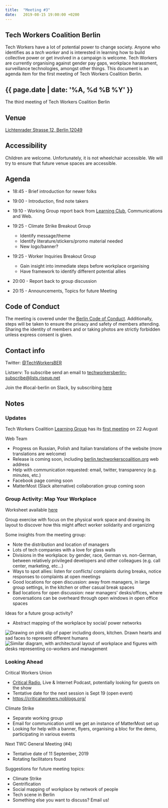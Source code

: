 ```yaml
---
title:  "Meeting #3"
date:   2019-08-15 19:00:00 +0200
---
```


## Tech Workers Coalition Berlin
Tech Workers have a lot of potential power to change society. Anyone who identifies as a _tech worker_ and is interested in learning how to build collective power or get involved in a campaign is welcome. Tech Workers are currently organising against gender pay gaps, workplace harassment, surveillance technologies, amongst other things. This document is an agenda item for the first meeting of Tech Workers Coalition Berlin.

## {{ page.date | date: '%A, %d %B %Y' }}
The third meeting of Tech Workers Coalition Berlin

## Venue

[Lichtenrader Strasse 12, Berlin 12049](https://www.google.com/maps/place/Lichtenrader+Str.+12,+12049+Berlin/@52.4766447,13.4179108,17z/data=!3m1!4b1!4m5!3m4!1s0x47a84fbe2daadf25:0xfeb48f8157c6f59e!8m2!3d52.4766447!4d13.4200995)

## Accessibility

Children are welcome. Unfortunately, it is not wheelchair accessible. We will try to ensure that future venue spaces are accessible.

## Agenda
* 18:45 - Brief introduction for newer folks
* 19:00 - Introduction, find note takers
* 19:10 - Working Group report back from [Learning Club](/learning), Communications and Web.

* 19:25 - Climate Strike Breakout Group
  * Identify message/theme
  * Identify literature/stickers/promo material needed
  * New logo/banner?

* 19:25 - Worker Inquiries Breakout Group
  * Gain insight into immediate steps before workplace organising
  * Have framework to identify different potential allies

* 20:00 - Report back to group discussion

* 20:15 - Announcements, Topics for future Meeting

## Code of Conduct
The meeting is covered under the [Berlin Code of Conduct](https://berlincodeofconduct.org/). Additionally, steps will be taken to ensure the privacy and safety of members attending. Sharing the identity of members and or taking photos are strictly forbidden unless express consent is given.

## Contact info
Twitter: [@TechWorkersBER](https://twitter.com/TechWorkersBER)

Listserv: To subscribe send an email to [techworkersberlin-subscribe@lists.riseup.net](mailto:techworkersberlin-subscribe@lists.riseup.net)

Join the #local-berlin on Slack, by subscribing [here](https://techworkerscoalition.org/subscribe)

## Notes

### Updates
Tech Workers Coalition [Learning Group](/learning) has its [first meeting](/events/4) on 22 August

Web Team
 - Progress on Russian, Polish and Italian translations of the website (more translations are welcome)
 - Release is coming soon, including [berlin.techworkerscoalition.org](https://berlin.techworkerscoalition.org) web address
 - Help with communication requested: email, twitter, transparency (e.g. minutes, etc.)
 - Facebook page coming soon
 - MatterMost (Slack alternative) collaboration group coming soon

### Group Activity: Map Your Workplace
Worksheet available [here](https://www.labornotes.org/sites/default/files/33DrawYourWorkplaceMap_0.pdf)

Group exercise with focus on the physical work space and drawing its layout to discover how this might affect worker solidarity and organizing

Some insights from the meeting group:
 - Note the distribution and location of managers
 - Lots of tech companies with a love for glass walls
 - Divisions in the workplace: by gender, race, German vs. non-German, between relatively privileged developers and other colleagues (e.g. call center, marketing, etc...)
 - Ways to spot allies: listen for conflicts/ complaints during breaks, notice responses to complaints at open meetings
 - Good locations for open discussion: away from managers, in large group settings, in the kitchen or other casual break spaces
 - Bad locations for open discussion: near managers' desks/offices, where conversations can be overheard through open windows in open office spaces

Ideas for a future group activity?
 - Abstract mapping of the workplace by social/ power networks

 ![Drawing on pink slip of paper including doors, kitchen. Drawn hearts and sad faces to represent different humans](https://user-images.githubusercontent.com/7111514/63373923-1282ab00-c389-11e9-91ff-76c4a7e5a0cb.jpeg)
 ![Similar diagram, with architectural layout of workplace and figures with desks representing co-workers and management](https://user-images.githubusercontent.com/7111514/63373567-7062c300-c388-11e9-82e3-fbb2df9d2419.jpeg)

### Looking Ahead
Critical Workers Union
 - [Critical Radio](https://criticalworkers.noblogs.org/post/category/analysis/), Live & Internet Podcast, potentially looking for guests on the show
 - Tentative date for the next session is Sept 19 (open event)
 - https://criticalworkers.noblogs.org/

Climate Strike
 - Separate working group
 - Email for communication until we get an instance of MatterMost set up
 - Looking for help with a banner, flyers, organising a bloc for the demo, participating in various events

Next TWC General Meeting (\#4)
  - Tentative date of 11 September, 2019
  - Rotating facilitators found

Suggestions for future meeting topics:
- Climate Strike
- Gentrification
- Social mapping of workplace by network of people
- Tech scene in Berlin
- Something else you want to discuss? Email us!
